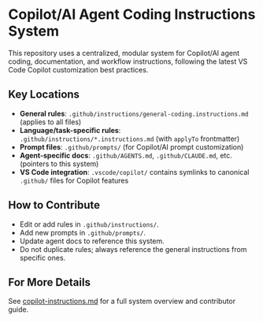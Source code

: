 <!-- file: .github/README.md -->
<!-- version: 1.0.0 -->
<!-- guid: 5e6f7a8b-9c0d-1e2f-3a4b-5c6d7e8f9a0b -->

# Copilot/AI Agent Coding Instructions System

This repository uses a centralized, modular system for Copilot/AI agent coding,
documentation, and workflow instructions, following the latest VS Code Copilot
customization best practices.

## Key Locations

- **General rules**: `.github/instructions/general-coding.instructions.md`
  (applies to all files)
- **Language/task-specific rules**: `.github/instructions/*.instructions.md`
  (with `applyTo` frontmatter)
- **Prompt files**: `.github/prompts/` (for Copilot/AI prompt customization)
- **Agent-specific docs**: `.github/AGENTS.md`, `.github/CLAUDE.md`, etc.
  (pointers to this system)
- **VS Code integration**: `.vscode/copilot/` contains symlinks to canonical
  `.github/` files for Copilot features

## How to Contribute

- Edit or add rules in `.github/instructions/`.
- Add new prompts in `.github/prompts/`.
- Update agent docs to reference this system.
- Do not duplicate rules; always reference the general instructions from
  specific ones.

## For More Details

See [copilot-instructions.md](copilot-instructions.md) for a full system
overview and contributor guide.
